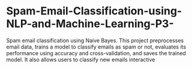 # Spam-Email-Classification-using-NLP-and-Machine-Learning-P3-
Spam email classification using Naive Bayes. This project preprocesses email data, trains a model to classify emails as spam or not, evaluates its performance using accuracy and cross-validation, and saves the trained model. It also allows users to classify new emails interactive
